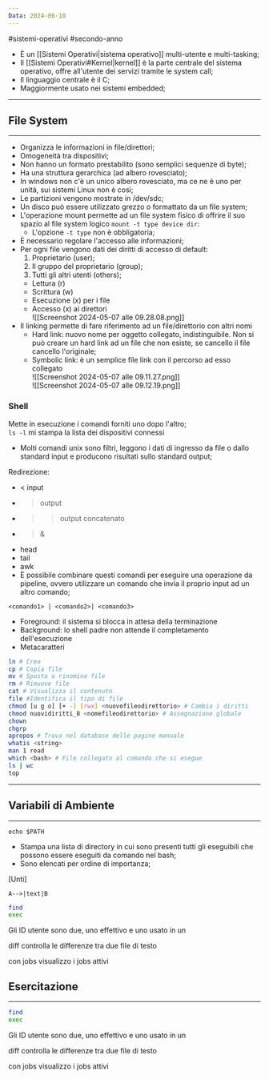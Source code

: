 ```yaml
---
Data: 2024-06-10
---
```


#sistemi-operativi #secondo-anno 

- È un [[Sistemi Operativi|sistema operativo]] multi-utente e multi-tasking;
- Il [[Sistemi Operativi#Kernel|kernel]] è la parte centrale del sistema operativo, offre all'utente dei servizi tramite le system call;
- Il linguaggio centrale è il C;
- Maggiormente usato nei sistemi embedded;
----

## File System

---

- Organizza le informazioni in file/direttori;
- Omogeneità tra dispositivi;
- Non hanno un formato prestabilito (sono semplici sequenze di byte);
- Ha una struttura gerarchica (ad albero rovesciato);
- In windows non c'è un unico albero rovesciato, ma ce ne è uno per unità, sui sistemi Linux non è così;
- Le partizioni vengono mostrate in /dev/sdc;
- Un disco può essere utilizzato grezzo o formattato da un file system; 
- L'operazione mount permette ad un file system fisico di offrire il suo spazio al file system logico `mount -t type device dir`:
	- L'opzione `-t type` non è obbligatoria;
- È necessario regolare l'accesso alle informazioni; 
- Per ogni file vengono dati dei diritti di accesso di default:
	1. Proprietario (user);
	2. Il gruppo del proprietario (group);
	3. Tutti gli altri utenti (others);
	- Lettura (r)
	- Scrittura (w)
	- Esecuzione (x) per i file
	- Accesso (x) ai direttori  
![[Screenshot 2024-05-07 alle 09.28.08.png]]
- Il linking permette di fare riferimento ad un file/direttorio con altri nomi
	- Hard link: nuovo nome per oggetto collegato, indistinguibile. Non si può creare un hard link ad un file che non esiste, se cancello il file cancello l'originale;
	- Symbolic link: è un semplice file link con il percorso ad esso collegato  
 ![[Screenshot 2024-05-07 alle 09.11.27.png]]  
 ![[Screenshot 2024-05-07 alle 09.12.19.png]]

### Shell

Mette in esecuzione i comandi forniti uno dopo l'altro;  
`ls -l` mi stampa la lista dei dispositivi connessi

- Molti comandi unix sono filtri, leggono i dati di ingresso da file o dallo standard input e producono risultati sullo standard output;

Redirezione: 

- < input
- > output
- > > output concatenato 
- >&
- head
- tail
- awk
- È possibile combinare questi comandi per eseguire una operazione da pipeline, ovvero utilizzare un comando che invia il proprio input ad un altro comando; 

 ```
 <comando1> | <comando2>| <comando3>
 ```

- Foreground: il sistema si blocca in attesa della terminazione
- Background: lo shell padre non attende il completamento dell'esecuzione
- Metacaratteri

```bash
ln # Crea 
cp # Copia file
mv # Sposta o rinomina file
rm # Rimuove file
cat # Visualizza il contenuto
file #Identifica il tipo di file
chmod [u g o] [+ -] [rwx] <nuovofileodirettorio> # Cambia i diritti
chmod nuovidiritti_8 <nomefileodirettorio> # Assegnazione globale
chown
chgrp
apropos # Trova nel database delle pagine manuale
whatis <string>
man 1 read 
which <bash> # File collegato al comando che si esegue
ls | wc
top
```

---

## Variabili di Ambiente

---

```
echo $PATH
```

- Stampa una lista di directory in cui sono presenti tutti gli eseguibili che possono essere eseguiti da comando nel bash;
- Sono elencati per ordine di importanza;

[Unti]

```
A-->|text|B

```

```zsh
find
exec
```

Gli ID utente sono due, uno effettivo e uno usato in un

diff controlla le differenze tra due file di testo

con jobs visualizzo i jobs attivi

## Esercitazione

---

```zsh
find
exec
```

Gli ID utente sono due, uno effettivo e uno usato in un

diff controlla le differenze tra due file di testo

con jobs visualizzo i jobs attivi
